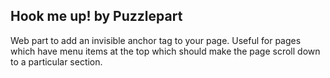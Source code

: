 ## Hook me up! by Puzzlepart

Web part to add an invisible anchor tag to your page. Useful for pages which have menu items at the top which should
make the page scroll down to a particular section.